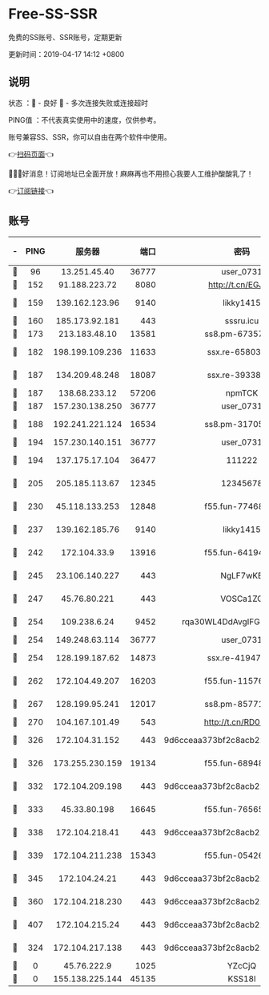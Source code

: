 # Free-SS-SSR

免费的SS账号、SSR账号，定期更新

更新时间：2019-04-17 14:12 +0800

## 说明

状态     ：🙂 - 良好 🙁 - 多次连接失败或连接超时

PING值   ：不代表真实使用中的速度，仅供参考。

账号兼容SS、SSR，你可以自由在两个软件中使用。

👉[扫码页面](https://liesauer.github.io/Free-SS-SSR/)👈

🎉🎉🎉好消息！订阅地址已全面开放！麻麻再也不用担心我要人工维护酸酸乳了！

👉[订阅链接](https://www.liesauer.net/yogurt/subscribe?ACCESS_TOKEN=DAYxR3mMaZAsaqUb)👈

## 账号

|-|PING|服务器|端口|密码|加密方式|区域|
|:----:|:----:|:-----:|-----:|:----:|:----:|:----:|
|🙂|96|13.251.45.40|36777|user_0731|chacha20|SG|
|🙂|152|91.188.223.72|8080|http://t.cn/EGJIyrl|rc4-md5|RU|
|🙂|159|139.162.123.96|9140|likky1415|aes-256-cfb|JP|
|🙂|160|185.173.92.181|443|sssru.icu|rc4-md5|RU|
|🙂|173|213.183.48.10|13581|ss8.pm-67357180|rc4-md5|RU|
|🙂|182|198.199.109.236|11633|ssx.re-65803004|aes-256-cfb|US|
|🙂|187|134.209.48.248|18087|ssx.re-39338587|aes-256-cfb|US|
|🙂|187|138.68.233.12|57206|npmTCK|rc4-md5|US|
|🙂|187|157.230.138.250|36777|user_0731|chacha20|US|
|🙂|188|192.241.221.124|16534|ss8.pm-31705426|aes-256-cfb|US|
|🙂|194|157.230.140.151|36777|user_0731|chacha20|US|
|🙂|194|137.175.17.104|36477|111222|aes-256-cfb|US|
|🙂|205|205.185.113.67|12345|12345678|aes-256-cfb|US|
|🙂|230|45.118.133.253|12848|f55.fun-77468081|aes-256-cfb|SG|
|🙂|237|139.162.185.76|9140|likky1415|aes-256-cfb|DE|
|🙂|242|172.104.33.9|13916|f55.fun-64194904|aes-256-cfb|SG|
|🙂|245|23.106.140.227|443|NgLF7wKB|aes-256-cfb|US|
|🙂|247|45.76.80.221|443|VOSCa1ZG|aes-256-cfb|DE|
|🙂|254|109.238.6.24|9452|rqa30WL4DdAvgIFG6Fs3znzTa|aes-256-cfb|FR|
|🙂|254|149.248.63.114|36777|user_0731|chacha20|CA|
|🙂|254|128.199.187.62|14873|ssx.re-41947455|aes-256-cfb|SG|
|🙂|262|172.104.49.207|16203|f55.fun-11576925|aes-256-cfb|SG|
|🙂|267|128.199.95.241|12017|ss8.pm-85771419|aes-256-cfb|SG|
|🙂|270|104.167.101.49|543|http://t.cn/RD0D7sx|rc4-md5|CA|
|🙂|326|172.104.31.152|443|9d6cceaa373bf2c8acb22e60b6a58be6|aes-256-cfb|US|
|🙂|326|173.255.230.159|19134|f55.fun-68948138|aes-256-cfb|US|
|🙂|332|172.104.209.198|443|9d6cceaa373bf2c8acb22e60b6a58be6|aes-256-cfb|US|
|🙂|333|45.33.80.198|16645|f55.fun-76565024|aes-256-cfb|US|
|🙂|338|172.104.218.41|443|9d6cceaa373bf2c8acb22e60b6a58be6|aes-256-cfb|US|
|🙂|339|172.104.211.238|15343|f55.fun-05426859|aes-256-cfb|US|
|🙂|345|172.104.24.21|443|9d6cceaa373bf2c8acb22e60b6a58be6|aes-256-cfb|US|
|🙂|360|172.104.218.230|443|9d6cceaa373bf2c8acb22e60b6a58be6|aes-256-cfb|US|
|🙂|407|172.104.215.24|443|9d6cceaa373bf2c8acb22e60b6a58be6|aes-256-cfb|US|
|🙂|324|172.104.217.138|443|9d6cceaa373bf2c8acb22e60b6a58be6|aes-256-cfb|US|
|🙁|0|45.76.222.9|1025|YZcCjQ|rc4-md5|JP|
|🙁|0|155.138.225.144|45135|KSS18l|rc4-md5|US|
